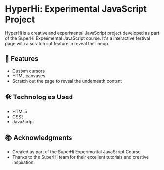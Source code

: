 # HyperHi: Experimental JavaScript Project

HyperHi is a creative and experimental JavaScript project developed as part of the SuperHi Experimental JavaScript course. It's a interactive festival page with a scratch out feature to reveal the lineup.

## 🚀 Features

- Custom cursors
- HTML canvases
- Scratch out the page to reveal the underneath content

## 🛠️ Technologies Used

- HTML5
- CSS3
- JavaScript

## 📚 Acknowledgments

- Created as part of the SuperHi Experimental JavaScript Course.
- Thanks to the SuperHi team for their excellent tutorials and creative inspiration.
